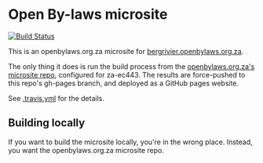 # Open By-laws microsite

[![Build Status](https://travis-ci.com/laws-africa/openbylaws-wc013.svg?branch=master)](http://travis-ci.com/laws-africa/openbylaws-wc013)

This is an openbylaws.org.za microsite for [bergrivier.openbylaws.org.za](https://bergrivier.openbylaws.org.za).

The only thing it does is run the build process from the [openbylaws.org.za's microsite repo](https://github.com/laws-africa/openbylaws.org.za),
configured for za-ec443. The results are force-pushed to this repo's gh-pages branch, and deployed as a GitHub pages website.

See [.travis.yml](.travis.yml) for the details.

## Building locally

If you want to build the microsite locally, you're in the wrong place. Instead, you want the openbylaws.org.za microsite repo.
